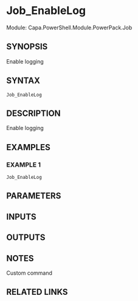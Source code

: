 # Job_EnableLog

Module: Capa.PowerShell.Module.PowerPack.Job

## SYNOPSIS
Enable logging

## SYNTAX

```
Job_EnableLog
```

## DESCRIPTION
Enable logging

## EXAMPLES

### EXAMPLE 1
```
Job_EnableLog
```

## PARAMETERS

## INPUTS

## OUTPUTS

## NOTES
Custom command

## RELATED LINKS
